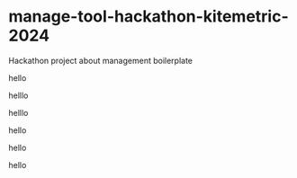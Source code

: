 # manage-tool-hackathon-kitemetric-2024

Hackathon project about management boilerplate

hello

helllo

helllo

hello

hello

hello
